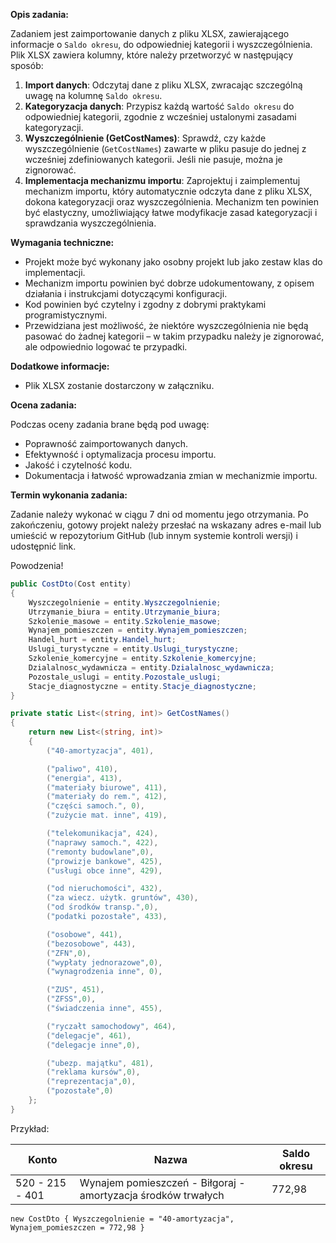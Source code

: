 **Opis zadania:**

Zadaniem jest zaimportowanie danych z pliku XLSX, zawierającego informacje o `Saldo okresu`, do odpowiedniej kategorii i wyszczególnienia. Plik XLSX zawiera kolumny, które należy przetworzyć w następujący sposób:

1. **Import danych**: Odczytaj dane z pliku XLSX, zwracając szczególną uwagę na kolumnę `Saldo okresu`.
2. **Kategoryzacja danych**: Przypisz każdą wartość `Saldo okresu` do odpowiedniej kategorii, zgodnie z wcześniej ustalonymi zasadami kategoryzacji.
3. **Wyszczególnienie (GetCostNames)**: Sprawdź, czy każde wyszczególnienie (`GetCostNames`) zawarte w pliku pasuje do jednej z wcześniej zdefiniowanych kategorii. Jeśli nie pasuje, można je zignorować.
4. **Implementacja mechanizmu importu**: Zaprojektuj i zaimplementuj mechanizm importu, który automatycznie odczyta dane z pliku XLSX, dokona kategoryzacji oraz wyszczególnienia. Mechanizm ten powinien być elastyczny, umożliwiający łatwe modyfikacje zasad kategoryzacji i sprawdzania wyszczególnienia.

**Wymagania techniczne:**

- Projekt może być wykonany jako osobny projekt lub jako zestaw klas do implementacji.
- Mechanizm importu powinien być dobrze udokumentowany, z opisem działania i instrukcjami dotyczącymi konfiguracji.
- Kod powinien być czytelny i zgodny z dobrymi praktykami programistycznymi.
- Przewidziana jest możliwość, że niektóre wyszczególnienia nie będą pasować do żadnej kategorii – w takim przypadku należy je zignorować, ale odpowiednio logować te przypadki.

**Dodatkowe informacje:**

- Plik XLSX zostanie dostarczony w załączniku.

**Ocena zadania:**

Podczas oceny zadania brane będą pod uwagę:

- Poprawność zaimportowanych danych.
- Efektywność i optymalizacja procesu importu.
- Jakość i czytelność kodu.
- Dokumentacja i łatwość wprowadzania zmian w mechanizmie importu.

**Termin wykonania zadania:**

Zadanie należy wykonać w ciągu 7 dni od momentu jego otrzymania. Po zakończeniu, gotowy projekt należy przesłać na wskazany adres e-mail lub umieścić w repozytorium GitHub (lub innym systemie kontroli wersji) i udostępnić link.

Powodzenia!


```c#
public CostDto(Cost entity)
{
    Wyszczegolnienie = entity.Wyszczegolnienie;
    Utrzymanie_biura = entity.Utrzymanie_biura;
    Szkolenie_masowe = entity.Szkolenie_masowe;
    Wynajem_pomieszczen = entity.Wynajem_pomieszczen;
    Handel_hurt = entity.Handel_hurt;
    Uslugi_turystyczne = entity.Uslugi_turystyczne;
    Szkolenie_komercyjne = entity.Szkolenie_komercyjne;
    Dzialalnosc_wydawnicza = entity.Dzialalnosc_wydawnicza;
    Pozostale_uslugi = entity.Pozostale_uslugi;
    Stacje_diagnostyczne = entity.Stacje_diagnostyczne;
}
```


```c#
private static List<(string, int)> GetCostNames()
{
    return new List<(string, int)>
    {
        ("40-amortyzacja", 401), 

        ("paliwo", 410),
        ("energia", 413),
        ("materiały biurowe", 411),
        ("materiały do rem.", 412),
        ("części samoch.", 0),
        ("zużycie mat. inne", 419),

        ("telekomunikacja", 424),
        ("naprawy samoch.", 422),
        ("remonty budowlane",0),
        ("prowizje bankowe", 425),
        ("usługi obce inne", 429),

        ("od nieruchomości", 432),
        ("za wiecz. użytk. gruntów", 430),
        ("od środków transp.",0),
        ("podatki pozostałe", 433),

        ("osobowe", 441),
        ("bezosobowe", 443),
        ("ZFN",0),
        ("wypłaty jednorazowe",0),
        ("wynagrodzenia inne", 0),

        ("ZUS", 451),
        ("ZFSS",0),
        ("świadczenia inne", 455),

        ("ryczałt samochodowy", 464),
        ("delegacje", 461),
        ("delegacje inne",0),

        ("ubezp. majątku", 481),
        ("reklama kursów",0),
        ("reprezentacja",0),
        ("pozostałe",0)
    };
}
```

Przykład:

| Konto           | Nazwa                                                         | Saldo okresu |
| --------------- | ------------------------------------------------------------- | ------------ |
| 520 - 215 - 401 | Wynajem pomieszczeń - Biłgoraj - amortyzacja środków trwałych | 772,98       |

`new CostDto { Wyszczegolnienie = "40-amortyzacja",  Wynajem_pomieszczen = 772,98 }`